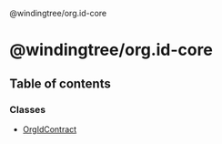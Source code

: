 @windingtree/org.id-core

# @windingtree/org.id-core

## Table of contents

### Classes

- [OrgIdContract](classes/orgidcontract.md)
